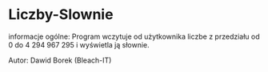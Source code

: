 # Liczby-Slownie
informacje ogólne:
Program wczytuje od użytkownika liczbe z przedziału od 0 do 4 294 967 295 i wyświetla ją słownie.

Autor: Dawid Borek (Bleach-IT)
